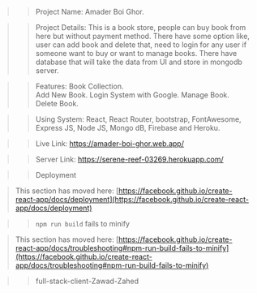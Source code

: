 >> Project Name: Amader Boi Ghor.


>> Project Details: This is a book store, people can buy book from here but without payment method. There have some option like, user can add book and delete that, need to login for any user if someone want to buy or want to manage books. 
There have database that will take the data from UI and store in mongodb server. 


>> Features: 
> Book Collection.   
> Add New Book. 
> Login System with Google. 
> Manage Book. 
> Delete Book.  


>> Using System: React, React Router, bootstrap, FontAwesome, Express JS, Node JS, Mongo dB, Firebase and Heroku.  

>> Live Link: https://amader-boi-ghor.web.app/

>> Server Link: https://serene-reef-03269.herokuapp.com/



>> Deployment

> This section has moved here: [https://facebook.github.io/create-react-app/docs/deployment](https://facebook.github.io/create-react-app/docs/deployment)

>> `npm run build` fails to minify

> This section has moved here: [https://facebook.github.io/create-react-app/docs/troubleshooting#npm-run-build-fails-to-minify](https://facebook.github.io/create-react-app/docs/troubleshooting#npm-run-build-fails-to-minify)

>> full-stack-client-Zawad-Zahed
